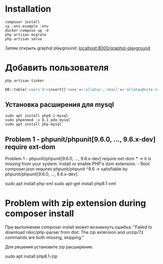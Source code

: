 # Installation

```
composer install
cp .env.example .env
docker-compose up -d
php artisan migrate
php artisan serve
```

Затем открыть graphql playground: [localhost:8000/graphql-playground](http://localhost:8000/graphql-playground)


# Добавить пользователя

```bash
php artisan tinker
```


```bash
DB::table('users')->insert(['name'=>'allatau','email'=>'allatau@site.com','password'=>Hash::make('allatau')])
```


## Установка расширения для mysql

```
sudo apt install php8.1-mysql
sudo phpenmod -v 8.1 pdo_mysql
sudo apt install php-mysql
```

## Problem 1 - phpunit/phpunit[9.6.0, ..., 9.6.x-dev] require ext-dom

Problem 1 - phpunit/phpunit[9.6.0, ..., 9.6.x-dev] require ext-dom \* -> it is missing from your system. Install or enable PHP's dom extension. - Root composer.json requires phpunit/phpunit ^9.6 -> satisfiable by phpunit/phpunit[9.6.0, ..., 9.6.x-dev].

sudo apt install php-xml
sudo apt-get install php8.1-xml

# Problem with zip extension during composer install

При выполнении composer install может возникнуть ошибка:
"Failed to download nikic/php-parser from dist: The zip extension and unzip/7z commands are both missing, skipping."

Для решения установите zip расширение:

sudo apt install php8.1-zip
